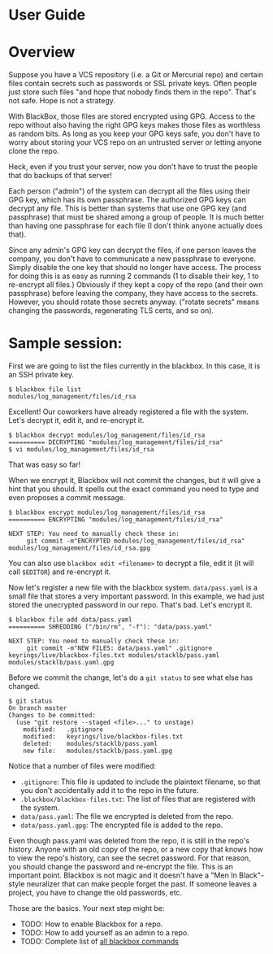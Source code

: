 User Guide
==========

# Overview

Suppose you have a VCS repository (i.e. a Git or Mercurial repo) and
certain files contain secrets such as passwords or SSL private keys.
Often people just store such files "and hope that nobody finds them in
the repo". That's not safe.  Hope is not a strategy.

With BlackBox, those files are stored encrypted using GPG. Access to
the repo without also having the right GPG keys makes those files as worthless
as random bits. As long as you keep your GPG keys safe, you don't
have to worry about storing your VCS repo on an untrusted server or
letting anyone clone the repo.

Heck, even if you trust your server, now you don't have to trust the
people that do backups of that server!

Each person ("admin") of the system can decrypt all the files using
their GPG key, which has its own passphrase.  The authorized GPG keys
can decrypt any file.  This is better than systems that use one
GPG key (and passphrase) that must be shared among a group of people.
It is much better than having one passphrase for each file (I don't
think anyone actually does that).

Since any admin's GPG key can decrypt the files, if one person leaves
the company, you don't have to communicate a new passphrase to everyone.
Simply disable the one key that should no longer have access.
The process for doing this is as easy as running 2 commands (1 to
disable their key, 1 to re-encrypt all files.)  Obviously if they kept
a copy of the repo (and their own passphrase) before leaving the
company, they have access to the secrets. However, you should rotate
those secrets anyway. ("rotate secrets" means changing the passwords,
regenerating TLS certs, and so on).

# Sample session:

First we are going to list the files currently in the blackbox. In
this case, it is an SSH private key.

```
$ blackbox file list
modules/log_management/files/id_rsa
```

Excellent! Our coworkers have already registered a file with the
system.  Let's decrypt it, edit it, and re-encrypt it.

```
$ blackbox decrypt modules/log_management/files/id_rsa
========== DECRYPTING "modules/log_management/files/id_rsa"
$ vi modules/log_management/files/id_rsa
```

That was easy so far!

When we encrypt it, Blackbox will not commit the changes, but it
will give a hint that you should. It spells out the exact command you
need to type and even proposes a commit message.

```
$ blackbox encrypt modules/log_management/files/id_rsa
========== ENCRYPTING "modules/log_management/files/id_rsa"

NEXT STEP: You need to manually check these in:
     git commit -m"ENCRYPTED modules/log_management/files/id_rsa" modules/log_management/files/id_rsa.gpg
```

You can also use `blackbox edit <filename>` to decrypt a file, edit it
(it will call `$EDITOR`) and re-encrypt it.


Now let's register a new file with the blackbox system.
`data/pass.yaml` is a small file that stores a very important
password.  In this example, we had just stored the unecrypted
password in our repo. That's bad.  Let's encrypt it.

```
$ blackbox file add data/pass.yaml
========== SHREDDING ("/bin/rm", "-f"): "data/pass.yaml"

NEXT STEP: You need to manually check these in:
     git commit -m"NEW FILES: data/pass.yaml" .gitignore keyrings/live/blackbox-files.txt modules/stacklb/pass.yaml modules/stacklb/pass.yaml.gpg
```

Before we commit the change, let's do a `git status` to see what else
has changed.

```
$ git status
On branch master
Changes to be committed:
  (use "git restore --staged <file>..." to unstage)
	modified:   .gitignore
	modified:   keyrings/live/blackbox-files.txt
	deleted:    modules/stacklb/pass.yaml
	new file:   modules/stacklb/pass.yaml.gpg

```

Notice that a number of files were modified:

* `.gitignore`: This file is updated to include the plaintext
  filename, so that you don't accidentally add it to the repo in the
  future.
* `.blackbox/blackbox-files.txt`: The list of files that are registered with the system.
* `data/pass.yaml`: The file we encrypted is deleted from the repo.
* `data/pass.yaml.gpg`: The encrypted file is added to the repo.

Even though pass.yaml was deleted from the repo, it is still in the
repo's history. Anyone with an old copy of the repo, or a new copy
that knows how to view the repo's history, can see the secret
password.  For that reason, you should change the password and
re-encrypt the file.  This is an important point.  Blackbox is not
magic and it doesn't have a "Men In Black"-style neuralizer that
can make people forget the past.  If someone leaves a project, you
have to change the old passwords, etc.

Those are the basics.  Your next step might be:

* TODO: How to enable Blackbox for a repo.
* TODO: How to add yourself as an admin to a repo.
* TODO: Complete list of [all blackbox commands](all-commands)

